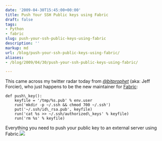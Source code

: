 ```yaml
---
date: '2009-04-30T15:45:00+00:00'
title: Push Your SSH Public keys using Fabric
draft: false
tags:
- Python
- fabric
slug: push-your-ssh-public-keys-using-fabric
description: ''
markup: md
url: /blog/push-your-ssh-public-keys-using-fabric/
aliases:
- /blog/2009/04/30/push-your-ssh-public-keys-using-fabric/

---
```


This came across my twitter radar today from *[@bitprophet](http://twitter.com/bitprophet/)* (aka: Jeff Forcier), who just happens to be the new maintainer for [Fabric](http://www.nongnu.org/fab/):  
  

```
def push\_key():  
    keyfile = '/tmp/%s.pub' % env.user  
    run('mkdir -p ~/.ssh && chmod 700 ~/.ssh')  
    put('~/.ssh/id\_rsa.pub', keyfile)  
    run('cat %s >> ~/.ssh/authorized\_keys' % keyfile)  
    run('rm %s' % keyfile)  

```
  
  
Everything you need to push your public key to an external server using Fabric.![](https://blogger.googleusercontent.com/tracker/4123748873183487963-1296451718188870554?l=bradmontgomery.blogspot.com)